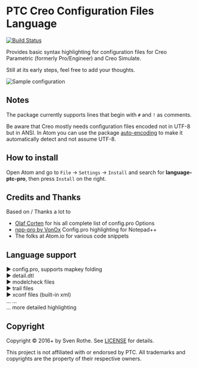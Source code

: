# PTC Creo Configuration Files Language

[![Build Status](https://travis-ci.org/mmoole/language-ptc-pro.svg?branch=master)](https://travis-ci.org/mmoole/language-ptc-pro)

Provides basic syntax highlighting for configuration files for Creo Parametric (formerly Pro/Engineer) and Creo Simulate.

Still at its early steps, feel free to add your thoughts.

![Sample configuration](https://raw.githubusercontent.com/mmoole/language-ptc-pro/master/sample.png)

## Notes

The package currently supports lines that begin with `#` and `!` as comments.

Be aware that Creo mostly needs configuration files encoded not in UTF-8 but in ANSI.
In Atom you can use the package [auto-encoding](https://atom.io/packages/auto-encoding) to make it automatically detect and not assume UTF-8.

## How to install

Open Atom and go to `File` → `Settings` → `Install`  and search for **language-ptc-pro**, then press `Install` on the right.

## Credits and Thanks

Based on / Thanks a lot to
  * [Olaf Corten](http://www.proesite.com/) for his all complete list of config.pro Options
  * [npp-pro by VonOx](https://github.com/VonOx/npp-pro) Config.pro highlighting for Notepad++
  * The folks at Atom.io for various code snippets

## Language support

  ▶︎ config.pro, supports mapkey folding  
  ▶︎ detail.dtl  
  ▶︎ modelcheck files  
  ▶︎ trail files  
  ▶︎ xconf files (built-in xml)   
  … ...   
  … more detailed highlighting     

## Copyright

Copyright &copy; 2016+ by Sven Rothe. See [LICENSE](https://github.com/mmoole/language-ptc-pro/blob/master/LICENSE.md) for details.

This project is not affiliated with or endorsed by PTC.
All trademarks and copyrights are the property of their respective owners.
